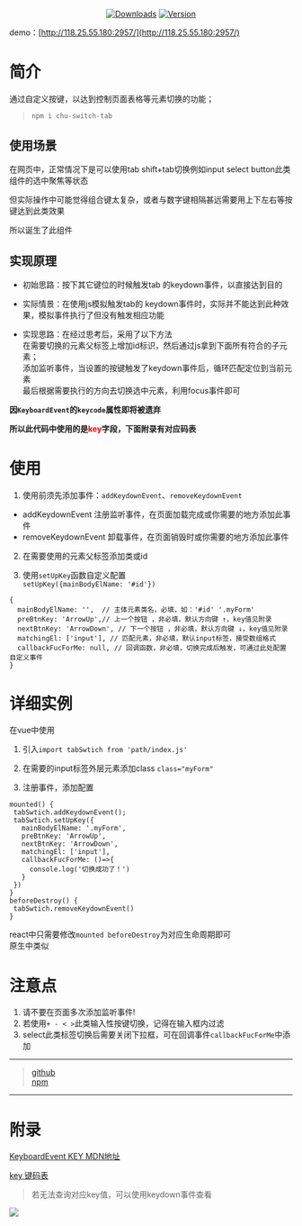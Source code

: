 <p align="center">
  <a href="https://www.npmjs.com/package/chu-switch-tab"><img src="https://img.shields.io/npm/dm/chu-switch-tab.svg?sanitize=true" alt="Downloads"></a>
  <a href="https://www.npmjs.com/package/chu-switch-tab"><img src="https://img.shields.io/npm/v/chu-switch-tab.svg?sanitize=true" alt="Version"></a>
</p>

demo：[http://118.25.55.180:2957/](http://118.25.55.180:2957/)

# 简介
通过自定义按键，以达到控制页面表格等元素切换的功能；  

> ```npm i chu-switch-tab```

## 使用场景
在网页中，正常情况下是可以使用tab shift+tab切换例如input select button此类组件的选中聚焦等状态

但实际操作中可能觉得组合键太复杂，或者与数字键相隔甚远需要用上下左右等按键达到此类效果

所以诞生了此组件

## 实现原理
- 初始思路：按下其它键位的时候触发tab 的keydown事件，以直接达到目的

- 实际情景：在使用js模拟触发tab的 keydown事件时，实际并不能达到此种效果，模拟事件执行了但没有触发相应功能

- 实现思路：在经过思考后，采用了以下方法  
   在需要切换的元素父标签上增加id标识，然后通过js拿到下面所有符合的子元素；  
 添加监听事件，当设置的按键触发了keydown事件后，循环匹配定位到当前元素  
最后根据需要执行的方向去切换选中元素，利用focus事件即可

**因`KeyboardEvent`的`keycode`属性即将被遗弃**

**所以此代码中使用的是<label style="color:red">key</label>字段，下面附录有对应码表**

# 使用
1. 使用前须先添加事件：`addKeydownEvent`、`removeKeydownEvent`  
- addKeydownEvent 注册监听事件，在页面加载完成或你需要的地方添加此事件
- removeKeydownEvent 卸载事件，在页面销毁时或你需要的地方添加此事件

2. 在需要使用的元素父标签添加类或id

2. 使用`setUpKey`函数自定义配置  
`setUpKey({mainBodyElName: '#id'})`
```
{
  mainBodyElName: '',  // 主体元素类名，必填，如：'#id' '.myForm'
  preBtnKey: 'ArrowUp',// 上一个按钮 ，非必填，默认方向键 ↑，key值见附录
  nextBtnKey: 'ArrowDown', // 下一个按钮 ，非必填，默认方向键 ↓，key值见附录
  matchingEl: ['input'], // 匹配元素，非必填，默认input标签，接受数组格式
  callbackFucForMe: null, // 回调函数，非必填，切换完成后触发，可通过此处配置自定义事件
}
```

# 详细实例
在vue中使用  

1. 引入`import tabSwtich from 'path/index.js'`


2. 在需要的input标签外层元素添加class `class="myForm"`

3. 注册事件，添加配置  
 ```
mounted() {
  tabSwtich.addKeydownEvent();
  tabSwtich.setUpKey({
    mainBodyElName: '.myForm',  
    preBtnKey: 'ArrowUp',
    nextBtnKey: 'ArrowDown', 
    matchingEl: ['input'], 
    callbackFucForMe: ()=>{
      console.log('切换成功了！')
    }
  }) 
}
beforeDestroy() {
  tabSwtich.removeKeydownEvent()
}
```
react中只需要修改`mounted beforeDestroy`为对应生命周期即可  
原生中类似

# 注意点
1. 请不要在页面多次添加监听事件!
2. 若使用` + - < > `此类输入性按键切换，记得在输入框内过滤
3. select此类标签切换后需要关闭下拉框，可在回调事件`callbackFucForMe`中添加

---
> [github](https://github.com/CHU295/switch-tab)  
>[npm](https://www.npmjs.com/package/chu-switch-tab)
----
# 附录


[KeyboardEvent KEY MDN地址](https://developer.mozilla.org/zh-CN/docs/Web/API/KeyboardEvent/key)

[key 键码表](https://developer.mozilla.org/zh-CN/docs/Web/API/KeyboardEvent/key/Key_Values)

> 若无法查询对应key值，可以使用keydown事件查看

![](https://user-gold-cdn.xitu.io/2020/3/20/170f6addc51747f8?w=810&h=609&f=png&s=54772)